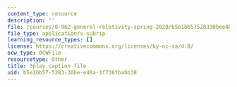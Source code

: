 ```yaml
---
content_type: resource
description: ''
file: /courses/8-962-general-relativity-spring-2020/b5e1bb57528330bee48a1f736fbabb38_JNWXzIFcf3g.srt
file_type: application/x-subrip
learning_resource_types: []
license: https://creativecommons.org/licenses/by-nc-sa/4.0/
ocw_type: OCWFile
resourcetype: Other
title: 3play caption file
uid: b5e1bb57-5283-30be-e48a-1f736fbabb38
---
```

